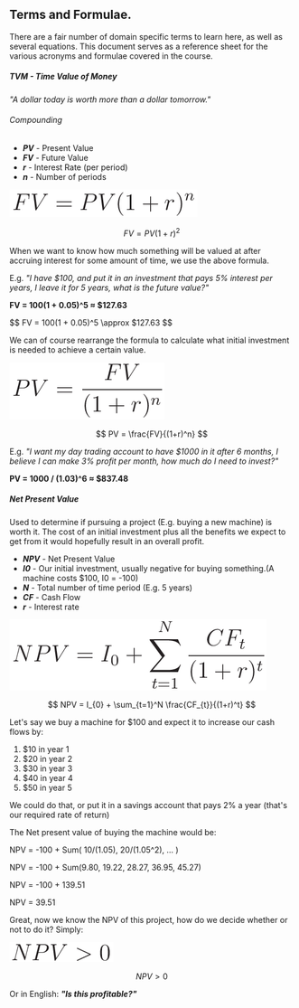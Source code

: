 Terms and Formulae.
---
There are a fair number of domain specific terms to learn here, as well as several equations. This document serves as a reference sheet for the various acronyms and formulae covered in the course.

##### TVM - Time Value of Money
_"A dollar today is worth more than a dollar tomorrow."_

###### Compounding
- ***PV*** - Present Value
- ***FV*** - Future Value
- ***r*** - Interest Rate (per period)
- ***n*** - Number of periods

![Future Value - Compound Interest](equations/futurevalue.png)

$$ FV = PV(1+r)^2 $$

When we want to know how much something will be valued at after accruing interest for some amount of time, we use the above formula.

E.g. *"I have $100, and put it in an investment that pays 5% interest per years, I leave it for 5 years, what is the future value?"*

**FV = 100(1 + 0.05)^5 ≈ $127.63**

$$ FV = 100(1 + 0.05)^5 \approx $127.63 $$

We can of course rearrange the formula to calculate what initial investment is needed to achieve a certain value.

![Present Value - Compound Interest](equations/presentvalue.png)

$$ PV = \frac{FV}{(1+r)^n} $$

E.g. *"I want my day trading account to have $1000 in it after 6 months, I believe I can make 3% profit per month, how much do I need to invest?"*

**PV = 1000 / (1.03)^6 ≈ $837.48**

##### Net Present Value
Used to determine if pursuing a project (E.g. buying a new machine) is worth it.
The cost of an initial investment plus all the benefits we expect to get from it would hopefully result in an overall profit.

- ***NPV*** - Net Present Value
- ***I0*** - Our initial investment, usually negative for buying something.(A machine costs $100, I0 = -100)
- ***N*** - Total number of time period (E.g. 5 years)
- ***CF*** - Cash Flow
- ***r*** - Interest rate

![Net Present Value](equations/netpresentvalue.png)

$$ NPV = I_{0} + \sum_{t=1}^N \frac{CF_{t}}{(1+r)^t} $$ 

Let's say we buy a machine for $100 and expect it to increase our cash flows by:
1. $10 in year 1
2. $20 in year 2
3. $30 in year 3
4. $40 in year 4
5. $50 in year 5

We could do that, or put it in a savings account that pays 2% a year (that's our required rate of return)

The Net present value of buying the machine would be:

NPV = -100 + Sum( 10/(1.05), 20/(1.05^2), ... )

NPV = -100 + Sum(9.80, 19.22, 28.27, 36.95, 45.27)

NPV = -100 + 139.51

NPV = 39.51

Great, now we know the NPV of this project, how do we decide whether or not to do it? Simply:

![NPV Decision](equations/npvgt0.png)

$$ NPV > 0 $$

Or in English: ***"Is this profitable?"***




